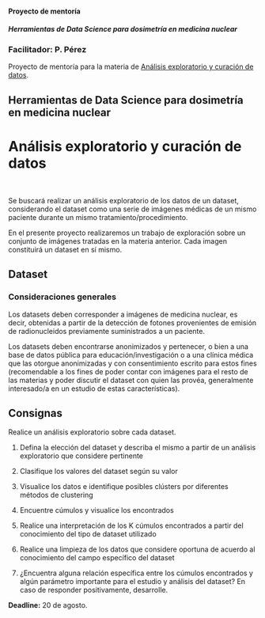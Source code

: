 #### Proyecto de mentoría

#### *Herramientas de Data Science para dosimetría en medicina nuclear*

### **Facilitador:** P. Pérez

Proyecto de mentoría para la materia de [Análisis exploratorio y curación de
datos](https://github.com/DiploDatos/AnalisisYCuracion).

Herramientas de Data Science para dosimetría en medicina nuclear
----------------------------------------------------------------

Análisis exploratorio y curación de datos
=========================================

 

Se buscará realizar un análisis exploratorio de los datos de un dataset,
considerando el dataset como una serie de imágenes médicas de un mismo paciente
durante un mismo tratamiento/procedimiento.

En el presente proyecto realizaremos un trabajo de exploración sobre un conjunto
de imágenes tratadas en la materia anterior. Cada imagen constituirá un dataset
en sí mismo.

Dataset
-------

### Consideraciones generales

Los datasets deben corresponder a imágenes de medicina nuclear, es decir,
obtenidas a partir de la detección de fotones provenientes de emisión de
radionucleidos previamente suministrados a un paciente.

Los datasets deben encontrarse anonimizados y pertenecer, o bien a una base de
datos pública para educación/investigación o a una clínica médica que las
otorgue anonimizadas y con consentimiento escrito para estos fines (recomendable
a los fines de poder contar con imágenes para el resto de las materias y poder
discutir el dataset con quien las provéa, generalmente interesado/a en un
estudio de estas características).

Consignas
---------

Realice un análisis exploratorio sobre cada dataset.

1.  Defina la elección del dataset y describa el mismo a partir de un análisis
    exploratorio que considere pertinente

2.  Clasifique los valores del dataset según su valor

3.  Visualice los datos e identifique posibles clústers por diferentes métodos
    de clustering

4.  Encuentre cúmulos y visualice los encontrados

5.  Realice una interpretación de los K cúmulos encontrados a partir del
    conocimiento del tipo de dataset utilizado

6.  Realice una limpieza de los datos que considere oportuna de acuerdo al
    conocimiento del campo específico del dataset

7.  ¿Encuentra alguna relación específica entre los cúmulos encontrados y algún
    parámetro importante para el estudio y análisis del dataset? En caso de
    responder positivamente, desarrolle.

**Deadline:** 20 de agosto.
